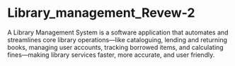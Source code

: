 # Library_management_Revew-2
A Library Management System is a software application that automates and streamlines core library operations—like cataloguing, lending and returning books, managing user accounts, tracking borrowed items, and calculating fines—making library services faster, more accurate, and user friendly.
